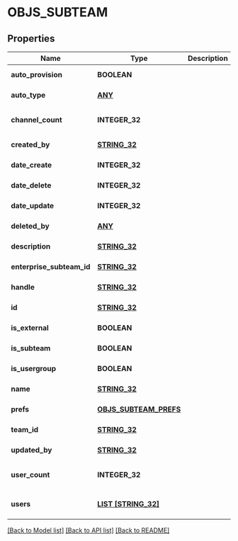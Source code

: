 # OBJS_SUBTEAM

## Properties
Name | Type | Description | Notes
------------ | ------------- | ------------- | -------------
**auto_provision** | **BOOLEAN** |  | [default to null]
**auto_type** | [**ANY**](.md) |  | [default to null]
**channel_count** | **INTEGER_32** |  | [optional] [default to null]
**created_by** | [**STRING_32**](STRING_32.md) |  | [default to null]
**date_create** | **INTEGER_32** |  | [default to null]
**date_delete** | **INTEGER_32** |  | [default to null]
**date_update** | **INTEGER_32** |  | [default to null]
**deleted_by** | [**ANY**](.md) |  | [default to null]
**description** | [**STRING_32**](STRING_32.md) |  | [default to null]
**enterprise_subteam_id** | [**STRING_32**](STRING_32.md) |  | [default to null]
**handle** | [**STRING_32**](STRING_32.md) |  | [default to null]
**id** | [**STRING_32**](STRING_32.md) |  | [default to null]
**is_external** | **BOOLEAN** |  | [default to null]
**is_subteam** | **BOOLEAN** |  | [default to null]
**is_usergroup** | **BOOLEAN** |  | [default to null]
**name** | [**STRING_32**](STRING_32.md) |  | [default to null]
**prefs** | [**OBJS_SUBTEAM_PREFS**](objs_subteam_prefs.md) |  | [default to null]
**team_id** | [**STRING_32**](STRING_32.md) |  | [default to null]
**updated_by** | [**STRING_32**](STRING_32.md) |  | [default to null]
**user_count** | **INTEGER_32** |  | [optional] [default to null]
**users** | [**LIST [STRING_32]**](STRING_32.md) |  | [optional] [default to null]

[[Back to Model list]](../README.md#documentation-for-models) [[Back to API list]](../README.md#documentation-for-api-endpoints) [[Back to README]](../README.md)



